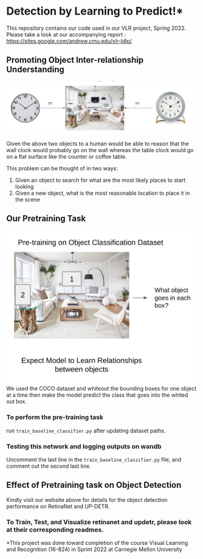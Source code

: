 # Detection by Learning to Predict!*

This repository contains our code used in our VLR project, Spring 2022.
Please take a look at our accompanying report :
https://sites.google.com/andrew.cmu.edu/vlr-ldlp/

## Promoting Object Inter-relationship Understanding
![pretraining](images/introduction.png)

Given the above two objects to a human would be able to reason that the wall clock would probably go on the wall whereas the table clock would go on a flat surface like the counter or coffee table.

This problem can be thought of in two ways:
1. Given an object to search for what are the most likely places to start looking
2. Given a new object, what is the most reasonable location to place it in the scene

## Our Pretraining Task
![pretraining](images/pretraining1.png)
We used the COCO dataset and whiteout the bounding boxes for one object at a time then make the model predict the class that goes into the whited out box.


### To perform the pre-training task
run 
```train_baseline_classifier.py``` after updating dataset paths.

### Testing this network and logging outputs on wandb

Uncomment the last line in the `train_baseline_classifier.py` file, and comment out the second last line. 

## Effect of Pretraining task on Object Detection

Kindly visit our website above for details for the object detection performance on RetinaNet and UP-DETR.

### To Train, Test, and Visualize retinanet and updetr, please look at their corresponding readmes.





*This project was done toward completion of the course Visual Learning and Recognition (16-824) in Sprint 2022 at Carnegie Mellon University